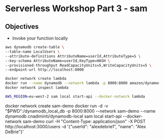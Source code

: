 # Serverless Workshop Part 3 - sam

## Objectives
- Invoke your function locally


```bash
aws dynamodb create-table \
--table-name LocalUsers \
--attribute-definitions AttributeName=userId,AttributeType=S \
--key-schema AttributeName=userId,KeyType=HASH \
--provisioned-throughput ReadCapacityUnits=5,WriteCapacityUnits=5 \
--endpoint-url http://localhost:8000

```


```bash
docker network create lambda
docker run --name dynamodb --network lambda -p 8000:8000 amazon/dynamodb-local
docker network inspect lambda

AWS_REGION=eu-west-2 sam local start-api --docker-network lambda


```

docker network create sam-demo
docker run -d -v "$PWD":/dynamodb_local_db -p 8000:8000 --network sam-demo --name dynamodb cnadiminti/dynamodb-local
sam local start-api --docker-network sam-demo
curl -H "Content-Type: application/json" -X POST http://localhost:3000/users -d '{"userId": "alexdebrie1", "name": "Alex DeBrie"}'
